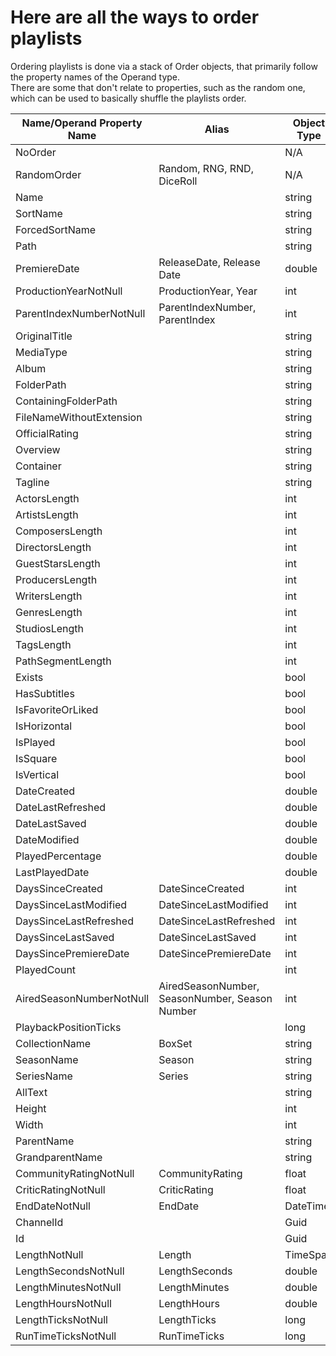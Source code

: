 ﻿# Here are all the ways to order playlists

Ordering playlists is done via a stack of Order objects, that primarily follow the property names of the Operand type.  
There are some that don't relate to properties, such as the random one, which can be used to basically shuffle the playlists order.

| Name\/Operand Property Name | Alias                                          | Object Type |
| --------------------------- | ---------------------------------------------- | ----------- |
| NoOrder                     |                                                | N\/A        |
| RandomOrder                 | Random, RNG, RND, DiceRoll                     | N\/A        |
| Name                        |                                                | string      |
| SortName                    |                                                | string      |
| ForcedSortName              |                                                | string      |
| Path                        |                                                | string      |
| PremiereDate                | ReleaseDate, Release Date                      | double      |
| ProductionYearNotNull       | ProductionYear, Year                           | int         |
| ParentIndexNumberNotNull    | ParentIndexNumber, ParentIndex                 | int         |
| OriginalTitle               |                                                | string      |
| MediaType                   |                                                | string      |
| Album                       |                                                | string      |
| FolderPath                  |                                                | string      |
| ContainingFolderPath        |                                                | string      |
| FileNameWithoutExtension    |                                                | string      |
| OfficialRating              |                                                | string      |
| Overview                    |                                                | string      |
| Container                   |                                                | string      |
| Tagline                     |                                                | string      |
| ActorsLength                |                                                | int         |
| ArtistsLength               |                                                | int         |
| ComposersLength             |                                                | int         |
| DirectorsLength             |                                                | int         |
| GuestStarsLength            |                                                | int         |
| ProducersLength             |                                                | int         |
| WritersLength               |                                                | int         |
| GenresLength                |                                                | int         |
| StudiosLength               |                                                | int         |
| TagsLength                  |                                                | int         |
| PathSegmentLength           |                                                | int         |
| Exists                      |                                                | bool        |
| HasSubtitles                |                                                | bool        |
| IsFavoriteOrLiked           |                                                | bool        |
| IsHorizontal                |                                                | bool        |
| IsPlayed                    |                                                | bool        |
| IsSquare                    |                                                | bool        |
| IsVertical                  |                                                | bool        |
| DateCreated                 |                                                | double      |
| DateLastRefreshed           |                                                | double      |
| DateLastSaved               |                                                | double      |
| DateModified                |                                                | double      |
| PlayedPercentage            |                                                | double      |
| LastPlayedDate              |                                                | double      |
| DaysSinceCreated            | DateSinceCreated                               | int         |
| DaysSinceLastModified       | DateSinceLastModified                          | int         |
| DaysSinceLastRefreshed      | DateSinceLastRefreshed                         | int         |
| DaysSinceLastSaved          | DateSinceLastSaved                             | int         |
| DaysSincePremiereDate       | DateSincePremiereDate                          | int         |
| PlayedCount                 |                                                | int         |
| AiredSeasonNumberNotNull    | AiredSeasonNumber, SeasonNumber, Season Number | int         |
| PlaybackPositionTicks       |                                                | long        |
| CollectionName              | BoxSet                                         | string      |
| SeasonName                  | Season                                         | string      |
| SeriesName                  | Series                                         | string      |
| AllText                     |                                                | string      |
| Height                      |                                                | int         |
| Width                       |                                                | int         |
| ParentName                  |                                                | string      |
| GrandparentName             |                                                | string      |
| CommunityRatingNotNull      | CommunityRating                                | float       |
| CriticRatingNotNull         | CriticRating                                   | float       |
| EndDateNotNull              | EndDate                                        | DateTime    |
| ChannelId                   |                                                | Guid        |
| Id                          |                                                | Guid        |
| LengthNotNull               | Length                                         | TimeSpan    |
| LengthSecondsNotNull        | LengthSeconds                                  | double      |
| LengthMinutesNotNull        | LengthMinutes                                  | double      |
| LengthHoursNotNull          | LengthHours                                    | double      |
| LengthTicksNotNull          | LengthTicks                                    | long        |
| RunTimeTicksNotNull         | RunTimeTicks                                   | long        |
